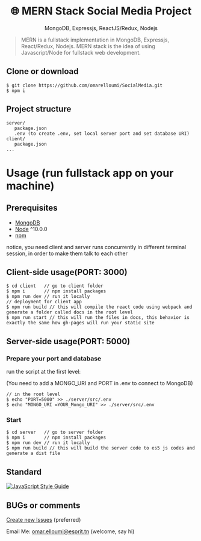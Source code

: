 <h1 align="center">
🌐 MERN Stack Social Media Project
</h1>
<p align="center">
MongoDB, Expressjs, ReactJS/Redux, Nodejs
</p>

> MERN is a fullstack implementation in MongoDB, Expressjs, React/Redux, Nodejs.
MERN stack is the idea of using Javascript/Node for fullstack web development.

## Clone or download
```terminal
$ git clone https://github.com/omarelloumi/SocialMedia.git
$ npm i
```

## Project structure
```terminal
server/
   package.json
   .env (to create .env, set local server port and set database URI)
client/
   package.json
...
```

# Usage (run fullstack app on your machine)

## Prerequisites
- [MongoDB](https://gist.github.com/nrollr/9f523ae17ecdbb50311980503409aeb3)
- [Node](https://nodejs.org/en/download/) ^10.0.0
- [npm](https://nodejs.org/en/download/package-manager/)

notice, you need client and server runs concurrently in different terminal session, in order to make them talk to each other

## Client-side usage(PORT: 3000)
```terminal
$ cd client   // go to client folder
$ npm i       // npm install packages
$ npm run dev // run it locally
// deployment for client app
$ npm run build // this will compile the react code using webpack and generate a folder called docs in the root level
$ npm run start // this will run the files in docs, this behavior is exactly the same how gh-pages will run your static site
```

## Server-side usage(PORT: 5000)

### Prepare your port and database

run the script at the first level:

(You need to add a MONGO_URI and PORT in .env to connect to MongoDB)

```terminal
// in the root level
$ echo "PORT=5000" >> ./server/src/.env
$ echo "MONGO_URI =YOUR_Mongo_URI" >> ./server/src/.env
```

### Start

```terminal
$ cd server   // go to server folder
$ npm i       // npm install packages
$ npm run dev // run it locally
$ npm run build // this will build the server code to es5 js codes and generate a dist file
```

## Standard

[![JavaScript Style Guide](https://cdn.rawgit.com/standard/standard/master/badge.svg)](https://github.com/standard/standard)

## BUGs or comments

[Create new Issues](https://github.com/omarelloumi/SocialMedia/issues) (preferred)

Email Me: omar.elloumi@esprit.tn (welcome, say hi)
